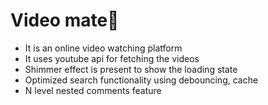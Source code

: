 # Video mate🚀

- It is an online video watching platform
- It uses youtube api for fetching the videos
- Shimmer effect is present to show the loading state
- Optimized search functionality using debouncing, cache
- N level nested comments feature